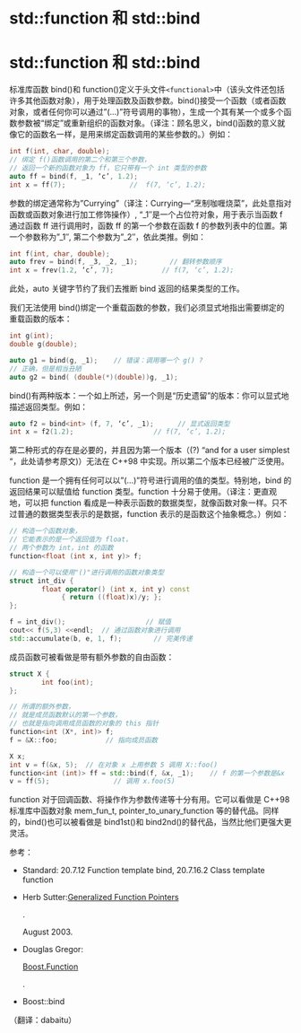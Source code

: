 # std::function 和 std::bind

# std::function 和 std::bind

标准库函数 bind()和 function()定义于头文件`<functional>`中（该头文件还包括许多其他函数对象），用于处理函数及函数参数。bind()接受一个函数（或者函数对象，或者任何你可以通过”(…)”符号调用的事物），生成一个其有某一个或多个函数参数被“绑定”或重新组织的函数对象。（译注：顾名思义，bind()函数的意义就像它的函数名一样，是用来绑定函数调用的某些参数的。）例如：

```cpp
int f(int, char, double);
// 绑定 f()函数调用的第二个和第三个参数，
// 返回一个新的函数对象为 ff，它只带有一个 int 类型的参数
auto ff = bind(f, _1, ‘c’, 1.2);    
int x = ff(7);                //  f(7, ‘c’, 1.2); 
```

参数的绑定通常称为”Currying”（译注：Currying—“烹制咖喱烧菜”，此处意指对函数或函数对象进行加工修饰操作）, “_1″是一个占位符对象，用于表示当函数 f 通过函数 ff 进行调用时，函数 ff 的第一个参数在函数 f 的参数列表中的位置。第一个参数称为”_1″, 第二个参数为”_2″，依此类推。例如：

```cpp
int f(int, char, double);
auto frev = bind(f, _3, _2, _1);        // 翻转参数顺序
int x = frev(1.2, ‘c’, 7);            // f(7, ‘c’, 1.2); 
```

此处，auto 关键字节约了我们去推断 bind 返回的结果类型的工作。

我们无法使用 bind()绑定一个重载函数的参数，我们必须显式地指出需要绑定的重载函数的版本：

```cpp
int g(int);
double g(double);

auto g1 = bind(g, _1);    // 错误：调用哪一个 g() ?
// 正确，但是相当丑陋
auto g2 = bind( (double(*)(double))g, _1); 
```

bind()有两种版本：一个如上所述，另一个则是“历史遗留”的版本：你可以显式地描述返回类型。例如：

```cpp
auto f2 = bind<int> (f, 7, ‘c’, _1);      // 显式返回类型
int x = f2(1.2);                    // f(7, ‘c’, 1.2); 
```

第二种形式的存在是必要的，并且因为第一个版本（(?) “and for a user simplest “，此处请参考原文)）无法在 C++98 中实现。所以第二个版本已经被广泛使用。

function 是一个拥有任何可以以”(…)”符号进行调用的值的类型。特别地，bind 的返回结果可以赋值给 function 类型。function 十分易于使用。（译注：更直观地，可以把 function 看成是一种表示函数的数据类型，就像函数对象一样。只不过普通的数据类型表示的是数据，function 表示的是函数这个抽象概念。）例如：

```cpp
// 构造一个函数对象，
// 它能表示的是一个返回值为 float，
// 两个参数为 int，int 的函数
function<float (int x, int y)> f;   

// 构造一个可以使用"()"进行调用的函数对象类型
struct int_div {   
        float operator() (int x, int y) const
             { return ((float)x)/y; };
};

f = int_div();                    // 赋值
cout<< f(5,3) <<endl;  // 通过函数对象进行调用
std::accumulate(b, e, 1, f);        // 完美传递 
```

成员函数可被看做是带有额外参数的自由函数：

```cpp
struct X {
        int foo(int);
};

// 所谓的额外参数，
// 就是成员函数默认的第一个参数，
// 也就是指向调用成员函数的对象的 this 指针
function<int (X*, int)> f;   
f = &X::foo;            // 指向成员函数

X x;
int v = f(&x, 5);  // 在对象 x 上用参数 5 调用 X::foo()
function<int (int)> ff = std::bind(f, &x, _1);    // f 的第一个参数是&x
v = ff(5);                // 调用 x.foo(5) 
```

function 对于回调函数、将操作作为参数传递等十分有用。它可以看做是 C++98 标准库中函数对象 mem_fun_t, pointer_to_unary_function 等的替代品。同样的，bind()也可以被看做是 bind1st()和 bind2nd()的替代品，当然比他们更强大更灵活。

参考：

*   Standard: 20.7.12 Function template bind, 20.7.16.2 Class template function
*   Herb Sutter:[Generalized Function Pointers](http://www.ddj.com/article/printableArticle.jhtml;jsessionid=QQIFSNAIOYXN0QSNDLPSKHSCJUNN2JVN?articleID=184403746&dept_url=/cpp/)

    .

    August 2003.

*   Douglas Gregor:

    [Boost.Function](http://www.boost.org/doc/libs/1_38_0/doc/html/function.html)

    .

*   Boost::bind

（翻译：dabaitu）